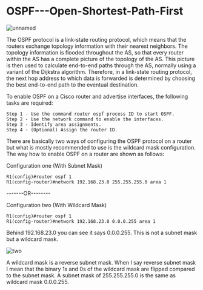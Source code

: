 # OSPF---Open-Shortest-Path-First

![unnamed](https://user-images.githubusercontent.com/79013111/112276117-5a289180-8ca6-11eb-9e1b-d78a1cd4390d.png)

The OSPF protocol is a link-state routing protocol, which means that the routers exchange topology information with their nearest neighbors. The topology information is flooded throughout the AS, so that every router within the AS has a complete picture of the topology of the AS. This picture is then used to calculate end-to-end paths through the AS, normally using a variant of the Dijkstra algorithm. Therefore, in a link-state routing protocol, the next hop address to which data is forwarded is determined by choosing the best end-to-end path to the eventual destination.

To enable OSPF on a Cisco router and advertise interfaces, the following tasks are required:

    Step 1 - Use the command router ospf process ID to start OSPF.
    Step 2 - Use the network command to enable the interfaces.
    Step 3 - Identify area assignments.
    Step 4 - (Optional) Assign the router ID.

There are basically two ways of configuring the OSPF protocol on a router but what is mostly recommended to use is the wildcard mask configuration.
The way how to enable OSPF on a router are shown as follows:

Configuration one (With Subnet Mask)

    R1(config)#router ospf 1
    R1(config-router)#network 192.168.23.0 255.255.255.0 area 1 
    
-------OR--------
 
Configuration two (With Wildcard Mask)

    R1(config)#router ospf 1
    R1(config-router)#network 192.168.23.0 0.0.0.255 area 1 
 
Behind 192.168.23.0 you can see it says 0.0.0.255. This is not a subnet mask but a wildcard mask. 

![two](https://user-images.githubusercontent.com/79013111/112277092-69f4a580-8ca7-11eb-9f8e-dbbd38245d07.png)

A wildcard mask is a reverse subnet mask. When I say reverse subnet mask I mean that the binary 1s and 0s of the wildcard mask are flipped compared to the subnet mask. A subnet mask of 255.255.255.0 is the same as wildcard mask 0.0.0.255. 

